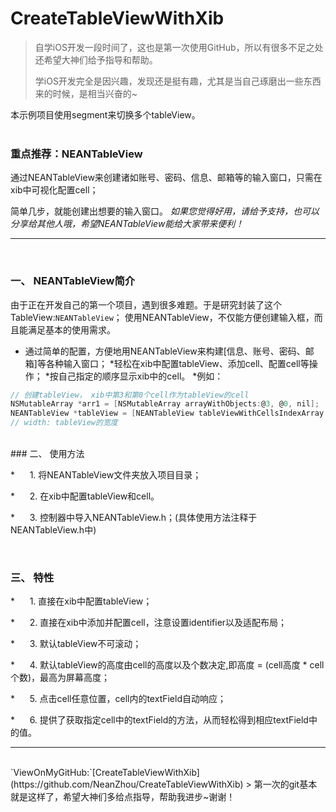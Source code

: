 # CreateTableViewWithXib

> 自学iOS开发一段时间了，这也是第一次使用GitHub，所以有很多不足之处还希望大神们给予指导和帮助。
>
> 学iOS开发完全是因兴趣，发现还是挺有趣，尤其是当自己琢磨出一些东西来的时候，是相当兴奋的~

本示例项目使用segment来切换多个tableView。<br><br>
### **重点推荐：NEANTableView**

通过NEANTableView来创建诸如账号、密码、信息、邮箱等的输入窗口，只需在xib中可视化配置cell；

简单几步，就能创建出想要的输入窗口。
*如果您觉得好用，请给予支持，也可以分享给其他人哦，希望NEANTableView能给大家带来便利！*

------

<br>

### 一、 NEANTableView简介

由于正在开发自己的第一个项目，遇到很多难题。于是研究封装了这个TableView:`NEANTableView`；
使用NEANTableView，不仅能方便创建输入框，而且能满足基本的使用需求。

*	通过简单的配置，方便地用NEANTableView来构建[信息、账号、密码、邮箱]等各种输入窗口；
   *轻松在xib中配置tableView、添加cell、配置cell等操作；
   *按自己指定的顺序显示xib中的cell。
   *例如：

~~~objective-c
// 创建tableView， xib中第3和第0个cell作为tableView的cell
NSMutableArray *arr1 = [NSMutableArray arrayWithObjects:@3, @0, nil];
NEANTableView *tableView = [NEANTableView tableViewWithCellsIndexArray:arr1 width:w]; 
// width: tableView的宽度
~~~


<br>
### 二、 使用方法

*      1. 将NEANTableView文件夹放入项目目录；

*      2. 在xib中配置tableView和cell。

*      3. 控制器中导入NEANTableView.h；(具体使用方法注释于NEANTableView.h中)

<br>

### 三、 特性

*      1. 直接在xib中配置tableView；

*      2. 直接在xib中添加并配置cell，注意设置identifier以及适配布局；

*      3. 默认tableView不可滚动；

*      4. 默认tableView的高度由cell的高度以及个数决定,即高度 = (cell高度 * cell个数)，最高为屏幕高度；

*      5. 点击cell任意位置，cell内的textField自动响应；

*      6. 提供了获取指定cell中的textField的方法，从而轻松得到相应textField中的值。

------
<br>
`ViewOnMyGitHub:`[CreateTableViewWithXib](https://github.com/NeanZhou/CreateTableViewWithXib)
> 第一次的git基本就是这样了，希望大神们多给点指导，帮助我进步~谢谢！
